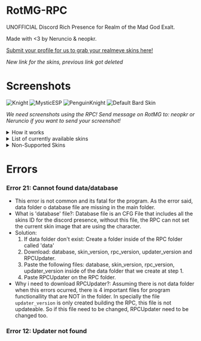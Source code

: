 # RotMG-RPC
UNOFFICIAL Discord Rich Presence for Realm of the Mad God Exalt.

Made with <3 by Neruncio & neopkr.

[Submit your profile for us to grab your realmeye skins here!](https://forms.office.com/r/JEgK55YLCL)

 _New link for the skins, previous link got deleted_

# Screenshots
![Knight](https://www.latenightprogrammers.com/src/assets/RotMGRPC/neopkrKnight.jpg)
![MysticESP](https://www.latenightprogrammers.com/src/assets/RotMGRPC/neopkrMystic.jpg)
![PenguinKnight](https://www.latenightprogrammers.com/src/assets/RotMGRPC/neruncioKnight.jpg)
![Default Bard Skin](https://www.latenightprogrammers.com/src/assets/RotMGRPC/neopkrBard.jpg)

_We need screenshots using the RPC! Send message on RotMG to: neopkr or Neruncio if you want to send your screenshot!_

<details>
<summary>How it works</summary>
<br>

-This Rich Presence does not get involved with the game's code, instead, it takes info directly from RealmEye. The page is scrapped, which lets us take (non malicious) information we need, such as: Current character, base fame & level.

- Due to RealmEye is not longer supported with RotMG API the content retrieve for discord status maybe took a while to update.
</details>

<details>
<summary>List of currently available skins</summary>
<br>

#### General
    - Exalted Skins

#### Rogue
    - Mushroom Girl Rogue
    - Jack the Ripper
    - Cloaked Ascendant Rogue
    - Brigand
    - Turkey Rogue
#### Archer
    - Blorph the Archer
    - Elven Archer
    - Kings Bowman Archer
    - Robin Hood
    - Sunflower Archer
#### Wizard
    - Snow Queen
    - Hermit Wizard
    - Ordinary Magician
    - Little Evil Doer Wizard
    - Duality Wizard
#### Priest
    - Ice King Priest
    - Lyrical Priestess
    - Carthusian Monk Priest
    - Shrine Priestess
    - Antinomy Priest
#### Warrior
    - Chinese Princess Warrior
    - Explorer
    - Unicorn Warrior
    - Lodestar Warrior
#### Knight
    - Sleepover Knight
    - Heroic Knight
    - Astronaut Knight
    - Glacius Knight
    - Bear Suit Knight
    - Penguin Knight
#### Paladin
    - Cleaner Maid Paladin
    - Demon Spawn
    - Mini Royal Gladiator Paladin
    - Holy Avenger
#### Assassin
    - Blue Frog Assassin
    - Vampire Hunter
    - Alice Assassin
    - Sweet Chocolatier Assassin
    - Veteran Assassin
    - Snowball Kid Assassin
    - Cronus Entity Assassin
#### Necromancer
    - Anubis Necromancer
    - Necro of Christmas Yet-to-Come
    - Hollow Prince Necromancer
    - Vampire Lord
    - Vengeful Yokai Necromancer
#### Huntress
    - Nexus No Miko
    - Forest Tracker Huntress
    - Mini Queen Bee Huntress
    - Mini Thessal
    - Night Huntress
#### Mystic
    - Leprechaun Mystic
    - Yuki Onna Mystic
    - Lil' Bo-Peep
    - Lil Red
    - Lunar Mystic
    - Aphrodite Mystic
    - Hula Mystic
    - Stone Mystic
#### Trickster
    - Queen of Misrule Trickster
    - Chinese Dress Trickster
    - Bunny Trickster
    - Traffic Cone Trickster
    - Jiangshi Trickster
    - Village Peasant Trickster
#### Sorcerer
    - Mini Court Magician Sorcerer
    - Mini Malus Sorcerer
    - Blizzard Sorcerer
#### Ninja
    - Wind Flower Ninja
    - Death
    - Slashing Beauty
    - Baby Djinja
    - Kabuki Ninja
#### Samurai
    - Oryxmas Samurai
    - Antinomy Samurai
    - Fire Flower Samurai
#### Bard
    - Twintailed Vocalist Bard
    - Antinomy Bard
    - Wandering Spellcaster Bard
#### Summoner
    - Menagerie Master Summoner
    - Mauve Magus Summoner
#### Kensei
    - Mini Tidal Wave Kensei
    
</details>

<details>
<summary>Non-Supported Skins</summary>
<br>
    
#### Kensei
    - Rain Flower Kensei
    - Zodiac Tiger Kensei
#### Sorcerer
    - Fire Elemental Sorcerer
#### Huntress
    - Drill Operator Huntress
#### Summoner
    - Freyja Summoner
#### Bard
    - Mini Storm Caller Bard
    
</details>

# Errors

### Error 21: Cannot found data/database
- This error is not common and its fatal for the program. As the error said, data folder o database file are missing in the main folder.
- What is 'database' file?: Database file is an CFG File that includes all the skins ID for the discord presence, without this file, the RPC can not set the current skin image that are using the character.
- Solution:
  1. If data folder don't exist: Create a folder inside of the RPC folder called 'data'
  2. Download: database, skin_version, rpc_version, updater_version and RPCUpdater.
  3. Paste the following files: database, skin_version, rpc_version, updater_version inside of the data folder that we create at step 1.
  4. Paste RPCUpdater on the RPC folder.
- Why i need to download RPCUpdater?: Assuming there is not data folder when this errors ocurred, there is 4 important files for program functionallity that are NOT in the folder. In specially the file ```updater_version``` is only created building the RPC, this file is not updateable. So if this file need to be changed, RPCUpdater need to be changed too.

### Error 12: Updater not found

